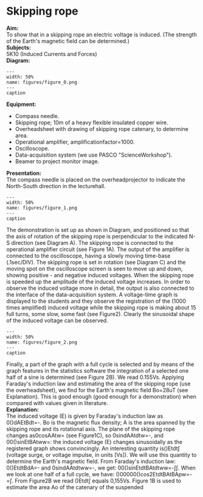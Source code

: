 # Skipping rope 
    
<b> Aim: </b>  
 To show that in a skipping rope an electric voltage is induced. (The strength of the Earth's magnetic field can be determined.)    
<b> Subjects: </b>  
 5K10 (Induced Currents and Forces)   
<b> Diagram: </b>  
   
```{figure} figures/figure_0.png  
---  
width: 50%  
name: figures/figure_0.png  
---  
caption  
``` 
      
<b> Equipment: </b>  
 
 *  Compass needle. 
 *  Skipping rope; 10m of a heavy flexible insulated copper wire. 
 *  Overheadsheet with drawing of skipping rope catenary, to determine area. 
 *  Operational amplifier, amplificationfactor=1000. 
 *  Oscilloscope. 
 *  Data-acquisition system (we use PASCO "ScienceWorkshop"). 
 *  Beamer to project monitor image.
     
<b> Presentation: </b>  
 The compass needle is placed on the overheadprojector to indicate the North-South direction in the lecturehall.   
```{figure} figures/figure_1.png  
---  
width: 50%  
name: figures/figure_1.png  
---  
caption  
``` 
 The demonstration is set up as shown in Diagram, and positioned so that the axis of rotation of the skipping rope is perpendicular to the indicated N-S direction (see Diagram A). The skipping rope is connected to the operational amplifier circuit (see Figure 1A). The output of the amplifier is connected to the oscilloscope, having a slowly moving time-base (.1sec/DIV). The skipping rope is set in rotation (see Diagram C) and the moving spot on the oscilloscope screen is seen to move up and down, showing positive - and negative induced voltages. When the skipping rope is speeded up the amplitude of the induced voltage increases. In order to observe the induced voltage more in detail, the output is also connected to the interface of the data-acquisition system. A voltage-time graph is displayed to the students and they observe the registration of the (1000 times amplified) induced voltage while the skipping rope is making about 15 full turns, some slow, some fast (see Figure2). Clearly the sinusoidal shape of the induced voltage can be observed.      
```{figure} figures/figure_2.png  
---  
width: 50%  
name: figures/figure_2.png  
---  
caption  
``` 
 Finally, a part of the graph with a full cycle is selected and by means of the graph features in the statistics software the integration of a selected one half of a sine is determined (see Figure 2B). We read 0.155Vs. Applying Faraday's induction law and estimating the area of the skipping rope (use the overheadsheet), we find for the Earth's magnetic field Bo=28uT (see Explanation). This is good enough (good enough for a demonstration) when compared with values given in literature.   
<b> Explanation: </b>  
 The induced voltage (E) is given by Faraday's induction law as 0()dAEtBdt=-. Bo is the magnetic flux density; A is the area spanned by the skipping rope and its rotational axis. The plane of the skipping rope changes as0cosAAtw= (see Figure1C), so 0sindAAtdtw=-, and 00()sinEtBAtww=: the induced voltage (E) changes sinusoidally as the registered graph shows convincingly. An interesting quantity is()Etdt∫ (voltage surge, or voltage impulse, in units [Vs]). We will use this quantity to determine the Earth's magnetic field. From Faraday's induction law: 0()EtdtBdA=- and 0sindAAtdtww=-, we get: 00()sinEtdtBAtdtww=-∫∫. When we look at one half of a full cycle, we have: ()00000()cos2EtdtBAtBApw=-=∫. From Figure2B we read ()Etdt∫ equals 0,155Vs. Figure 1B is used to estimate the area Ao of the catenary of the suspended 